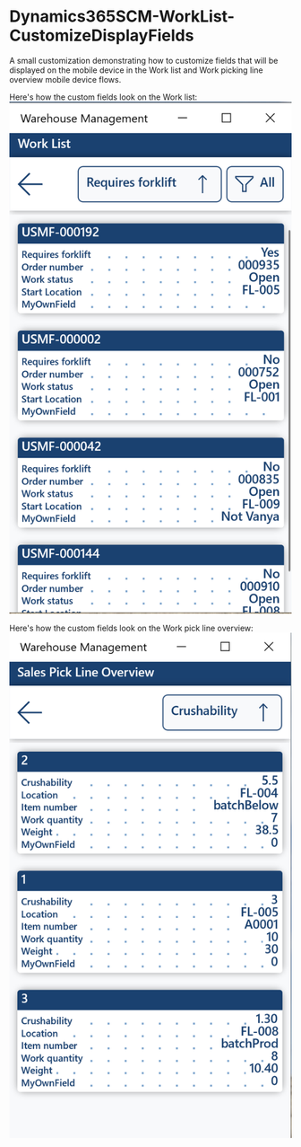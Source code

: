 # Dynamics365SCM-WorkList-CustomizeDisplayFields
A small customization demonstrating how to customize fields that will be displayed on the mobile device in the Work list and Work picking line overview mobile device flows.

Here's how the custom fields look on the Work list:
![Work list](WorkList.png)

Here's how the custom fields look on the Work pick line overview:
![Work pick line overview](WorkPickLineOverview.png)
